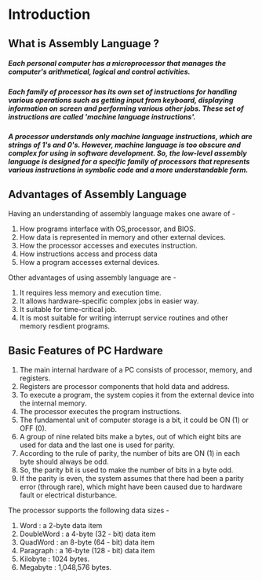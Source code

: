 # Introduction

## What is Assembly Language ?
    

   ##### Each personal computer has a microprocessor that manages the  computer's arithmetical, logical and control activities.
   ##### Each family of processor has its own set of instructions for handling various operations such as getting input from keyboard, displaying information on screen and performing various other jobs. These set of instructions are called 'machine language instructions'.
   ##### A processor understands only machine language instructions, which are strings of 1's and 0's. However, machine language is too obscure and complex for using in software development. So, the low-level assembly language is designed for a specific family of processors that represents various instructions in symbolic code and a more understandable form.
   
   
## Advantages of Assembly Language
  
   Having an understanding of assembly language makes one aware of - 
   
   1. How programs interface with OS,processor, and BIOS.
   2. How data is represented in memory and other external devices.
   3. How the processor accesses and executes instruction.
   4. How instructions access and process data
   5. How a program accesses external devices.
   
   Other advantages of using assembly language are - 
   
   1. It requires less memory and execution time.
   2. It allows hardware-specific complex jobs in easier way.
   3. It suitable for time-critical job.
   4. It is most suitable for writing interrupt service routines and other memory resdient programs.
   
   
 ## Basic Features of PC Hardware
    
   
   1. The main internal hardware of a PC consists of processor, memory, and registers.
   2. Registers are processor components that hold data and address.
   3. To execute a program, the system copies it from the external device into the internal memory.
   4. The processor executes the program instructions.
   5. The fundamental unit of computer storage is a bit, it could be ON (1) or OFF (0).
   6. A group of nine related bits make a bytes, out of which eight bits are used for data and the last one is used for parity.
   7. According to the rule of parity, the number of bits are ON (1) in each byte should always be odd.
   8. So, the parity bit is used to make the number of bits in a byte odd.
   9. If the parity is even, the system assumes that there had been a parity error (through rare), which might have been caused due to hardware fault or electrical disturbance.
    
   The processor supports the following data sizes - 
      
   1. Word       : a 2-byte data item
   2. DoubleWord : a 4-byte (32 - bit) data item
   3. QuadWord   : an 8-byte (64 - bit) data item
   4. Paragraph  : a 16-byte (128 - bit) data item
   5. Kilobyte   : 1024 bytes.
   6. Megabyte   : 1,048,576 bytes.
    
